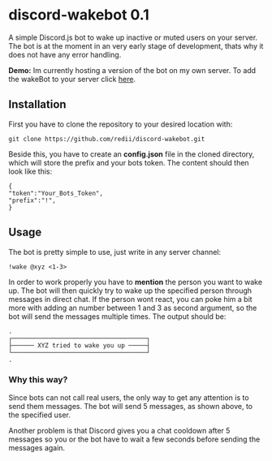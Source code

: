 # discord-wakebot 0.1
A simple Discord.js bot to wake up inactive or muted users on your server. The bot is at the moment in an very early stage of development, thats why it does not have any error handling.

**Demo:** Im currently hosting a version of the bot on my own server. To add the wakeBot to your server click [here](https://discordapp.com/oauth2/authorize?client_id=362303227871625219&scope=bot&permissions=1117184).

## Installation
First you have to clone the repository to your desired location with:

    git clone https://github.com/redii/discord-wakebot.git

Beside this, you have to create an **config.json** file in the cloned directory, which will store the prefix and your bots token. The content should then look like this:

    {
    "token":"Your_Bots_Token",
    "prefix":"!",
    }

## Usage
The bot is pretty simple to use, just write in any server channel:

    !wake @xyz <1-3>

In order to work properly you have to **mention** the person you want to wake up. The bot will then quickly try to wake up the specified person through messages in direct chat. If the person wont react, you can poke him a bit more with adding an number between 1 and 3 as second argument, so the bot will send the messages multiple times. The output should be:

    .
    ┌─────────────────────────────────────┐
    ├────── XYZ tried to wake you up ─────┤
    └─────────────────────────────────────┘
    .

### Why this way?
Since bots can not call real users, the only way to get any attention is to send them messages. The bot will send 5 messages, as shown above, to the specified user.

Another problem is that Discord gives you a chat cooldown after 5 messages so you or the bot have to wait a few seconds before sending the messages again.
